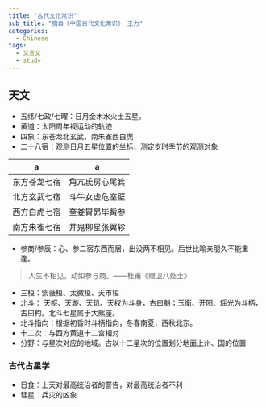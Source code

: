 ```yaml
---
title: "古代文化常识"
sub_title: "摘自《中国古代文化常识》 王力"
categories:
  - Chinese
tags:
  - 文言文
  - study
---
```


## 天文

* 五纬/七政/七曜：日月金木水火土五星。
* 黄道：太阳周年视运动的轨迹
* 四象：东苍龙北玄武，南朱雀西白虎
* 二十八宿：观测日月五星位置的坐标，测定岁时季节的观测对象

|a |a |
| --- | --- |
|东方苍龙七宿|角亢氐房心尾箕|
|北方玄武七宿|斗牛女虚危室壁|
|西方白虎七宿|奎娄胃昴毕觜参|
|南方朱雀七宿|井鬼柳星张翼轸|

* 参商/参辰：心、参二宿东西而居，出没两不相见。后世比喻亲朋久不能重逢。
> 人生不相见，动如参与商。——杜甫《赠卫八处士》
* 三桓：紫薇桓、太微桓、天市桓
* 北斗： 天枢、天璇、天玑、天权为斗身，古曰魁；玉衡、开阳、瑶光为斗柄，古曰杓。北斗七星属于大熊座。
* 北斗指向：根据初昏时斗柄指向，冬春南夏，西秋北东。
* 十二次：与西方黄道十二宫相对
* 分野：与星次对应的地域。古以十二星次的位置划分地面上州、国的位置

### 古代占星学

* 日食：上天对最高统治者的警告，对最高统治者不利
* 彗星：兵灾的凶象


